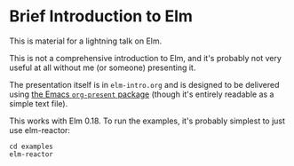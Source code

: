 # Brief Introduction to Elm

This is material for a lightning talk on Elm.

This is not a comprehensive introduction to Elm, and it's probably not very
useful at all without me (or someone) presenting it.

The presentation itself is in `elm-intro.org` and is designed to be delivered
using [the Emacs `org-present` package](https://github.com/rlister/org-present) 
(though it's entirely readable as a simple text file).

This works with Elm 0.18. To run the examples, it's probably simplest to just
use elm-reactor:

```
cd examples
elm-reactor
```
